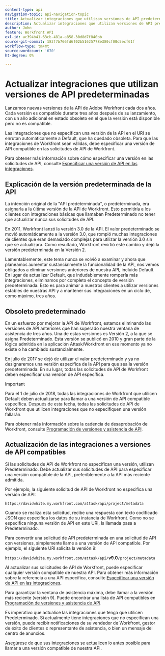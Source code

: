 ```yaml
---
content-type: api
navigation-topic: api-navigation-topic
title: Actualizar integraciones que utilizan versiones de API predeterminadas
description: Actualizar integraciones que utilizan versiones de API predeterminadas
author: John
feature: Workfront API
exl-id: ac394b41-63cb-481a-a858-30d8d7f840bb
source-git-commit: 183f7b766fd6f02b51625778e380cf00c5ecf61f
workflow-type: tm+mt
source-wordcount: '670'
ht-degree: 0%

---
```


# Actualizar integraciones que utilizan versiones de API predeterminadas

Lanzamos nuevas versiones de la API de Adobe Workfront cada dos años. Cada versión es compatible durante tres años después de su lanzamiento, con un año adicional en estado obsoleto en el que la versión está disponible pero no es compatible.

Las integraciones que no especifican una versión de la API en el URI se enrutan automáticamente a Default, que ha quedado obsoleta. Para que las integraciones de Workfront sean válidas, debe especificar una versión de API compatible en las solicitudes de API de Workfront.

Para obtener más información sobre cómo especificar una versión en las solicitudes de API, consulte [Especificar una versión de API en las integraciones](../../wf-api/api/specify-api-version-integrations.md).

## Explicación de la versión predeterminada de la API

La intención original de la &quot;API predeterminada&quot;, o predeterminada, era asignarla a la última versión de la API de Workfront. Esto permitiría a los clientes con integraciones básicas que llamaban Predeterminado no tener que actualizar nunca sus solicitudes de API.

En 2011, Workfront lanzó la versión 3.0 de la API. El valor predeterminado se movió automáticamente a la versión 3.0, que rompió muchas integraciones de clientes que eran demasiado complejas para utilizar la versión 3.0 sin que se actualizara. Como resultado, Workfront revirtió este cambio y dejó la versión predeterminada en la Versión 2.

Lamentablemente, este tema nunca se volvió a examinar y ahora que planeamos aumentar sustancialmente la funcionalidad de la API, nos vemos obligados a eliminar versiones anteriores de nuestra API, incluido Default. En lugar de actualizar Default, que indudablemente rompería más integraciones, eliminamos por completo el concepto de versión predeterminada. Esto es para animar a nuestros clientes a utilizar versiones estables de nuestras API y a mantener sus integraciones en un ciclo de, como máximo, tres años.

## Obsoleto predeterminado

En un esfuerzo por mejorar la API de Workfront, estamos eliminando las versiones de API anteriores que han superado nuestra ventana de asistencia de tres años. Una de estas versiones es Versión 2, a la que se asigna Predeterminado. Esta versión se publicó en 2010 y gran parte de la lógica admitida en la aplicación Attask/Workfront en ese momento ya no existe o ha cambiado sustancialmente.

En julio de 2017 se dejó de utilizar el valor predeterminado y ya no designaremos una versión específica de la API para que sea la versión predeterminada. En su lugar, todas las solicitudes de API de Workfront deben especificar una versión de API específica.

>[!IMPORTANT]
>
> Para el 1 de julio de 2018, todas las integraciones de Workfront que utilicen Default deben actualizarse para llamar a una versión de API compatible específica. Después de esta fecha, todas las solicitudes de API de Workfront que utilicen integraciones que no especifiquen una versión fallarán.

Para obtener más información sobre la cadencia de desaprobación de Workfront, consulte [Programación de versiones y asistencia de API](../../wf-api/api/api-version-support-schedule.md).

## Actualización de las integraciones a versiones de API compatibles

Si las solicitudes de API de Workfront no especifican una versión, utilizan Predeterminado. Debe actualizar sus solicitudes de API para especificar una versión compatible de la API, preferiblemente a la API más reciente admitida.

Por ejemplo, la siguiente solicitud de API de Workfront no especifica una versión de API:

`https://davidwhite.my.workfront.com/attask/api/project/metadata`

Cuando se realiza esta solicitud, recibe una respuesta con texto codificado JSON que especifica los datos de su instancia de Workfront. Como no se especifica ninguna versión de API en este URI, la llamada pasa a Predeterminado.

Para convertir una solicitud de API predeterminada en una solicitud de API con versiones, simplemente llame a una versión de API compatible. Por ejemplo, el siguiente URI solicita la versión 9:

`https://davidwhite.my.workfront.com/attask/api/`**v9.0**`/project/metadata`

Al actualizar sus solicitudes de API de Workfront, puede especificar cualquier versión compatible de nuestra API. Para obtener más información sobre la referencia a una API específica, consulte [Especificar una versión de API en las integraciones](../../wf-api/api/specify-api-version-integrations.md).

Para garantizar la ventana de asistencia máxima, debe llamar a la versión más reciente (versión 9). Puede encontrar una lista de API compatibles en [Programación de versiones y asistencia de API](../../wf-api/api/api-version-support-schedule.md).

Es imperativo que actualice las integraciones que tenga que utilicen Predeterminado. Si actualmente tiene integraciones que no especifican una versión, puede recibir notificaciones de su vendedor de Workfront, gestor de éxito de clientes o representante de asistencia, o bien un mensaje del centro de anuncios.

Asegúrese de que sus integraciones se actualicen lo antes posible para llamar a una versión compatible de nuestra API.
